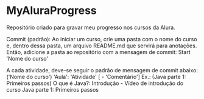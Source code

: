 # MyAluraProgress
Repositório criado para gravar meu progresso nos cursos da Alura.

Commit (padrão):
Ao iniciar um curso, crie uma pasta com o nome do curso e, dentro dessa pasta, um arquivo README.md que servirá para anotações.
Então, adicione a pasta ao repositório com a mensagem de commit: Start 'Nome do curso'

A cada atividade, deve-se seguir o padrão de mensagem de commit abaixo:
('Nome do curso') 'Aula': 'Atividade' [ - 'Comentário']
Ex.: (Java parte 1: Primeiros passos) O que é Java?: Introdução - Vídeo de introdução do curso Java parte 1: Primeiros passos
